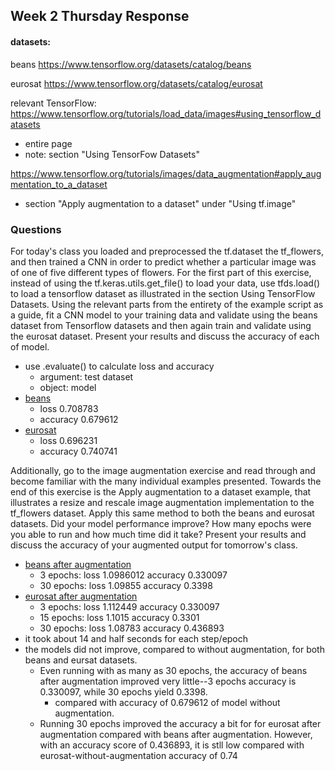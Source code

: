 ## Week 2 Thursday Response

#### datasets:
beans https://www.tensorflow.org/datasets/catalog/beans

eurosat https://www.tensorflow.org/datasets/catalog/eurosat



relevant TensorFlow:
https://www.tensorflow.org/tutorials/load_data/images#using_tensorflow_datasets
    
- entire page
- note: section "Using TensorFow Datasets"

https://www.tensorflow.org/tutorials/images/data_augmentation#apply_augmentation_to_a_dataset 
    
- section "Apply augmentation to a dataset" under "Using tf.image"




### Questions

For today's class you loaded and preprocessed the tf.dataset the tf_flowers, and then trained a CNN in order to predict whether a particular image was of one of five different types of flowers. 
For the first part of this exercise, instead of using the tf.keras.utils.get_file() to load your data, use tfds.load() to load a tensorflow dataset as illustrated in the section Using TensorFlow Datasets. 
Using the relevant parts from the entirety of the example script as a guide, fit a CNN model to your training data and validate using the beans dataset from Tensorflow datasets 
and then again train and validate using the eurosat dataset. Present your results and discuss the accuracy of each of model.
- use .evaluate() to calculate loss and accuracy
    - argument: test dataset
    - object: model
- [beans](thur2_images.md)
  - loss 0.708783
  - accuracy 0.679612  
- [eurosat](thur2_images.md)
  - loss 0.696231
  - accuracy 0.740741  



Additionally, go to the image augmentation exercise and read through and become familiar with the many individual examples presented. 
Towards the end of this exercise is the Apply augmentation to a dataset example, that illustrates a resize and rescale image augmentation implementation to the tf_flowers dataset. 
Apply this same method to both the beans and eurosat datasets. Did your model performance improve? How many epochs were you able to run and how much time did it take? 
Present your results and discuss the accuracy of your augmented output for tomorrow's class.     
- [beans after augmentation](thur2_images.md)
  - 3 epochs: loss 1.0986012  accuracy 0.330097
  - 30 epochs:  loss 1.09855  accuracy 0.3398   
- [eurosat after augmentation](thur2_images.md)
    - 3 epochs: loss 1.112449  accuracy 0.330097
    - 15 epochs: loss 1.1015  accuracy 0.3301
    - 30 epochs: loss 1.08783  accuracy 0.436893
- it took about 14 and half seconds for each step/epoch
- the models did not improve, compared to without augmentation, for both beans and eursat
datasets.  
    - Even running with as many as 30 epochs, the accuracy of beans after augmentation
  improved very little--3 epochs accuracy is 0.330097, while 30 epochs yield 0.3398.
        - compared with accuracy of 0.679612 of model without augmentation.
    - Running 30 epochs improved the accuracy a bit for for eurosat after augmentation compared with
  beans after augmentation. However, with an accuracy score of 0.436893, it is stll low compared with
      eurosat-without-augmentation accuracy of 0.74

    


